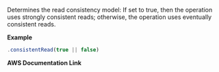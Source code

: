 Determines the read consistency model: If set to true, then the operation uses strongly consistent reads; 
otherwise, the operation uses eventually consistent reads.

**Example**

```javascript
.consistentRead(true || false)
```

**AWS Documentation Link**

[]()